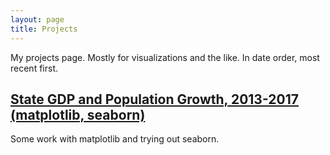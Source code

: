 ```yaml
---
layout: page
title: Projects
---
```


My projects page. Mostly for visualizations and the like. In date order, most recent first.

## <a href="files/matplotlib_example1.html">State GDP and Population Growth, 2013-2017 (matplotlib, seaborn)</a>

Some work with matplotlib and trying out seaborn.